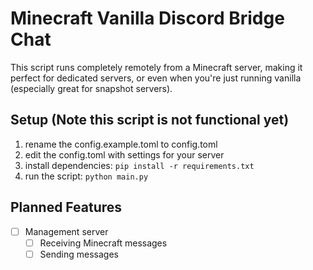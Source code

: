 # Minecraft Vanilla Discord Bridge Chat

This script runs completely remotely from a Minecraft server, making it perfect for dedicated servers, or even when you're just running vanilla (especially great for snapshot servers).

## Setup (Note this script is not functional yet)

1. rename the config.example.toml to config.toml
2. edit the config.toml with settings for your server
3. install dependencies: `pip install -r requirements.txt`
4. run the script: `python main.py`

## Planned Features
- [ ] Management server
  - [ ] Receiving Minecraft messages
  - [ ] Sending messages